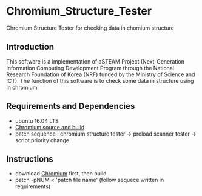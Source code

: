 # Chromium_Structure_Tester

Chromium Structure Tester for checking data in chomium structure

## Introduction

This software is a implementation of aSTEAM Project (Next-Generation Information Computing Development Program through the National Research Foundation of Korea (NRF) funded by the Ministry of Science and ICT). The function of this software is to check some data in structure using in chromium

## Requirements and Dependencies

- ubuntu 16.04 LTS
- [Chromium source and build](https://chromium.googlesource.com/chromium/src/+/master/docs/linux/build_instructions.md)
- patch sequence : chromium structure tester -> preload scanner tester -> script priority change

## Instructions

- download [Chromium](https://chromium.googlesource.com/chromium/src/+/master/docs/linux/build_instructions.md) first, then build
- patch -pNUM < 'patch file name' (follow sequece written in requirements)

